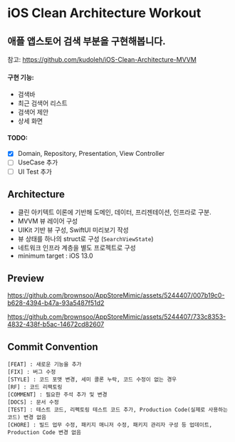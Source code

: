 # iOS Clean Architecture Workout
 
## 애플 앱스토어 검색 부분을 구현해봅니다.

참고: https://github.com/kudoleh/iOS-Clean-Architecture-MVVM

#### 구현 기능:
- 검색바
- 최근 검색어 리스트
- 검색어 제안
- 상세 화면

#### TODO: 

- [x] Domain, Repository, Presentation, View Controller 
- [ ] UseCase 추가
- [ ] UI Test 추가

## Architecture

* 클린 아키텍트 이론에 기반해 도메인, 데이터, 프리젠테이션, 인프라로 구분.
* MVVM 뷰 레이어 구성 
* UIKit 기반 뷰 구성, SwiftUI 미리보기 작성
* 뷰 상태를 하나의 struct로 구성 (`SearchViewState`)
* 네트워크 인프라 계층을 별도 프로젝트로 구성 
* minimum target : iOS 13.0

## Preview

https://github.com/brownsoo/AppStoreMimic/assets/5244407/007b19c0-b628-4394-b47a-93a5487f51d2

https://github.com/brownsoo/AppStoreMimic/assets/5244407/733c8353-4832-438f-b5ac-14672cd82607


##  Commit Convention

```plain
[FEAT] : 새로운 기능을 추가
[FIX] : 버그 수정
[STYLE] : 코드 포맷 변경, 세미 콜론 누락, 코드 수정이 없는 경우
[RF] : 코드 리팩토링
[COMMENT] : 필요한 주석 추가 및 변경
[DOCS] : 문서 수정
[TEST] : 테스트 코드, 리펙토링 테스트 코드 추가, Production Code(실제로 사용하는 코드) 변경 없음
[CHORE] : 빌드 업무 수정, 패키지 매니저 수정, 패키지 관리자 구성 등 업데이트, Production Code 변경 없음
```
